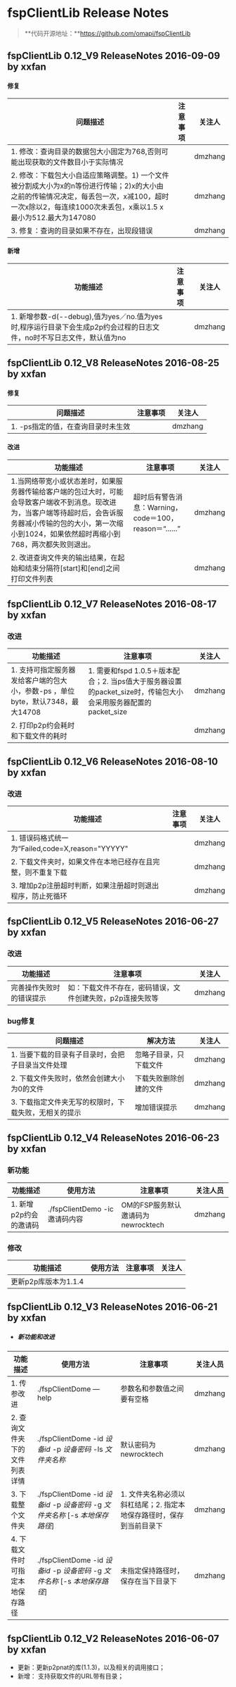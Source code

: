 # fspClientLib  Release Notes

> **代码开源地址：**https://github.com/omapi/fspClientLib

## fspClientLib 0.12_V9  ReleaseNotes 2016-09-09  by xxfan

#### 修复

| 问题描述                                     | 注意事项 | 关注人     |
| ---------------------------------------- | ---- | ------- |
| 1. 修改：查询目录的数据包大小固定为768,否则可能出现获取的文件数目小于实际情况                 |      | dmzhang |
| 2. 修改：下载包大小自适应策略调整。1) 一个文件被分割成大小为x的n等份进行传输；2)x的大小由之前的传输情况决定，每丢包一次，x减100，超时一次x除以2，每连续1000次未丢包，x乘以1.5  x最小为512.最大为147080 |      | dmzhang |
| 3. 修复：查询的目录如果不存在，出现段错误                   |      | dmzhang |
#### 新增
| 功能描述                                     | 注意事项 | 关注人     |
| ---------------------------------------- | ---- | ------- |
| 1. 新增参数-d(--debug),值为yes／no.值为yes时,程序运行目录下会生成p2p约会过程的日志文件，no时不写日志文件，默认值为no |      | dmzhang |


## fspClientLib 0.12_V8 ReleaseNotes 2016-08-25  by xxfan

#### 修复

| 问题描述                 | 注意事项 | 关注人     |
| -------------------- | ---- | ------- |
| 1. -ps指定的值，在查询目录时未生效 |      | dmzhang |

#### 改进

| 功能描述                                     | 注意事项                                    | 关注人     |
| ---------------------------------------- | --------------------------------------- | ------- |
| 1.当网络带宽小或状态差时，如果服务器传输给客户端的包过大时，可能会导致客户端收不到消息。现改进为，当客户端等待超时后，会告诉服务器减小传输的包的大小，第一次缩小到1024，如果依然超时再缩小到768，两次都失败则退出。 | 超时后有警告消息：Warning，code＝100，reason＝“…...” | dmzhang |
| 2. 改进查询文件夹的输出结果，在起始和结束分隔符\[start\]和\[end\]之间打印文件列表 |                                         | dmzhang |





## fspClientLib 0.12_V7  ReleaseNotes 2016-08-17  by xxfan

### 改进

| 功能描述                                     | 注意事项                                     | 关注人     |
| ---------------------------------------- | ---------------------------------------- | ------- |
| 1. 支持可指定服务器发给客户端的包大小，参数-ps ，单位byte，默认7348，最大14708 | 1. 需要和fspd 1.0.5＋版本配合；2. 当ps值大于服务器设置的packet_size时，传输包大小会采用服务器配置的packet_size | dmzhang |
| 2. 打印p2p约会耗时和下载文件的耗时                     |                                          | dmzhang |



## fspClientLib 0.12_V6  ReleaseNotes 2016-08-10  by xxfan

### 改进

| 功能描述                                     | 注意事项 | 关注人     |
| ---------------------------------------- | ---- | ------- |
| 1. 错误码格式统一为“Failed,code=X,reason="YYYYY" |      | dmzhang |
| 2. 下载文件夹时，如果文件在本地已经存在且完整，则不重复下载          |      | dmzhang |
| 3. 增加p2p注册超时判断，如果注册超时则退出程序，防止死循环         |      | dmzhang |

###

## fspClientLib 0.12_V5  ReleaseNotes 2016-06-27  by xxfan

### 改进

| 功能描述         | 注意事项                           | 关注人     |
| ------------ | ------------------------------ | ------- |
| 完善操作失败时的错误提示 | 如：下载文件不存在，密码错误，文件创建失败，p2p连接失败等 | dmzhang |

### bug修复

| 问题描述                          | 解决方法        | 关注人     |
| ----------------------------- | ----------- | ------- |
| 1. 当要下载的目录有子目录时，会把子目录当文件处理    | 忽略子目录，只下载文件 | dmzhang |
| 2. 下载文件失败时，依然会创建大小为0的文件       | 下载失败删除创建的文件 | dmzhang |
| 3.  下载指定文件夹无写的权限时，下载失败，无相关的提示 | 增加错误提示      | dmzhang |



## fspClientLib 0.12_V4  ReleaseNotes 2016-06-23  by xxfan

### 新功能

| 功能描述           | 使用方法                      | 注意事项                      | 关注人员    |
| -------------- | ------------------------- | ------------------------- | ------- |
| 1. 新增p2p约会的邀请码 | ./fspClientDemo -ic 邀请码内容 | OM的FSP服务默认邀请码为newrocktech | dmzhang |

### 修改

| 功能描述           | 使用方法 | 注意事项 | 关注人  |
| -------------- | ---- | ---- | ---- |
| 更新p2p库版本为1.1.4 |      |      |      |



## fspClientLib 0.12_V3  ReleaseNotes 2016-06-21  by xxfan

- ##### 新功能和改进

| 功能描述              | 使用方法                                     | 注意事项                                  | 关注人员    |
| ----------------- | ---------------------------------------- | ------------------------------------- | ------- |
| 1. 传参改进           | ./fspClientDome —help                    | 参数名和参数值之间要有空格                         | dmzhang |
| 2. 查询文件夹下的文件列表详情  | ./fspClientDome  -id *设备id* -p *设备密码* -ls *文件夹名称* | 默认密码为newrocktech                      | dmzhang |
| 3. 下载整个文件夹        | ./fspClientDome -id *设备id* -p *设备密码* -g *文件夹名称*  [-s *本地保存路径*] | 1. 文件夹名称必须以斜杠结尾；2. 指定本地保存路径时，保存到当前目录下 | dmzhang |
| 4. 下载文件时可指定本地保存路径 | ./fspClientDome -id *设备id* -p *设备密码* -g *文件名称*  [-s *本地保存路径*] | 未指定保持路径时，保存在当下目录下                     | dmzhang |



## fspClientLib 0.12_V2  ReleaseNotes  2016-06-07  by xxfan



- 更新：更新p2pnat的库(1.1.3)，以及相关的调用接口；
- 新增： 支持获取文件的URL带有目录；
